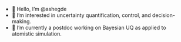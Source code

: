 - 👋 Hello, I’m @ashegde
- 👀 I’m interested in uncertainty quantification, control, and decision-making.
- 🌱 I’m currently a postdoc working on Bayesian UQ as applied to atomistic simulation.

<!---
ashegde/ashegde is a ✨ special ✨ repository because its `README.md` (this file) appears on your GitHub profile.
You can click the Preview link to take a look at your changes.
--->
